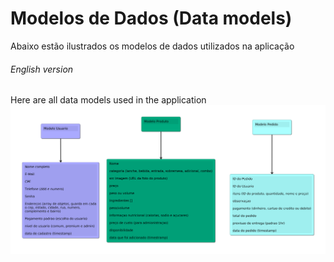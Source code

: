 # Modelos de Dados (Data models)

Abaixo estão ilustrados os modelos de dados utilizados na aplicação

###### English version
Here are all data models used in the application
![modelagem](images/modelos-dados.png)